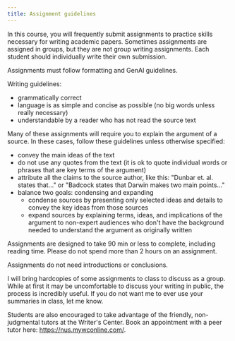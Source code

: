 ```yaml
---
title: Assignment guidelines
---
```

In this course, you will frequently submit assignments to practice skills necessary for writing academic papers. Sometimes assignments are assigned in groups, but they are not group writing assignments. Each student should individually write their own submission.

Assignments must follow formatting and GenAI guidelines.

Writing guidelines:

- grammatically correct
- language is as simple and concise as possible (no big words unless really necessary)
- understandable by a reader who has not read the source text

Many of these assignments will require you to explain the argument of a source. In these cases, follow these guidelines unless otherwise specified:

- convey the main ideas of the text
- do not use any quotes from the text (it is ok to quote individual words or phrases that are key terms of the argument)
- attribute all the claims to the source author, like this: "Dunbar et. al. states that..." or "Badcock states that Darwin makes two main points..."
- balance two goals: condensing and expanding
	- condense sources by presenting only selected ideas and details to convey the key ideas from those sources
	- expand sources by explaining terms, ideas, and implications of the argument to non-expert audiences who don't have the background needed to understand the argument as originally written

Assignments are designed to take 90 min or less to complete, including reading time. Please do not spend more than 2 hours on an assignment.

Assignments do not need introductions or conclusions.

I will bring hardcopies of some assignments to class to discuss as a group. While at first it may be uncomfortable to discuss your writing in public, the process is incredibly useful. If you do not want me to ever use your summaries in class, let me know.

Students are also encouraged to take advantage of the friendly, non-judgmental tutors at the Writer's Center. Book an appointment with a peer tutor here: https://nus.mywconline.com/.
